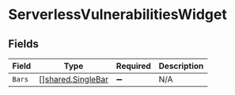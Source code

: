 # ServerlessVulnerabilitiesWidget


## Fields

| Field                                                         | Type                                                          | Required                                                      | Description                                                   |
| ------------------------------------------------------------- | ------------------------------------------------------------- | ------------------------------------------------------------- | ------------------------------------------------------------- |
| `Bars`                                                        | [][shared.SingleBar](../../../pkg/models/shared/singlebar.md) | :heavy_minus_sign:                                            | N/A                                                           |